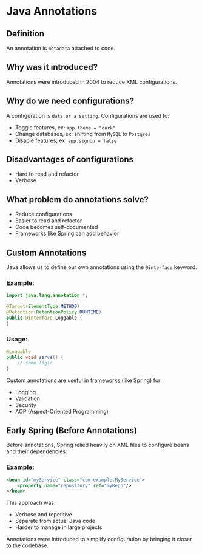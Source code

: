 # Java Annotations

## Definition

An annotation is `metadata` attached to code.

## Why was it introduced?

Annotations were introduced in 2004 to reduce XML configurations.

## Why do we need configurations?

A configuration is `data or a setting`.
Configurations are used to:

- Toggle features, ex: `app.theme = "dark"`
- Change databases, ex: shifting from `MySQL` to `Postgres`
- Disable features, ex: `app.signUp = false`

## Disadvantages of configurations

- Hard to read and refactor
- Verbose

## What problem do annotations solve?

- Reduce configurations
- Easier to read and refactor
- Code becomes self-documented
- Frameworks like Spring can add behavior

## Custom Annotations

Java allows us to define our own annotations using the `@interface` keyword.

### Example:

```java
import java.lang.annotation.*;

@Target(ElementType.METHOD)
@Retention(RetentionPolicy.RUNTIME)
public @interface Loggable {
}
```

### Usage:

```java
@Loggable
public void serve() {
    // some logic
}
```

Custom annotations are useful in frameworks (like Spring) for:

- Logging
- Validation
- Security
- AOP (Aspect-Oriented Programming)

## Early Spring (Before Annotations)

Before annotations, Spring relied heavily on XML files to configure beans and their dependencies.

### Example:

```xml
<bean id="myService" class="com.example.MyService">
    <property name="repository" ref="myRepo"/>
</bean>
```

This approach was:

- Verbose and repetitive
- Separate from actual Java code
- Harder to manage in large projects

Annotations were introduced to simplify configuration by bringing it closer to the codebase.
